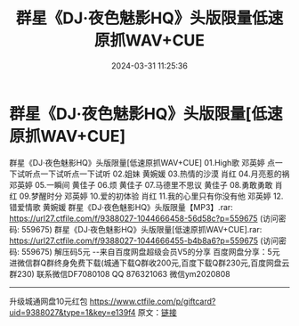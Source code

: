 ﻿---
title: 群星《DJ·夜色魅影HQ》头版限量低速原抓WAV+CUE
date: 2024-03-31 11:25:36
categories: 新碟专辑、稀有等精品
tags: 流行舞曲
---
# 群星《DJ·夜色魅影HQ》头版限量[低速原抓WAV+CUE]

群星《DJ·夜色魅影HQ》头版限量[低速原抓WAV+CUE]
01.High歌 邓英婷
点一下试听点一下试听点一下试听
02.姐妹 黄婉媛
03.热情的沙漠 肖红
04.月亮惹的祸 邓英婷
05.一瞬间 黄佳子
06.烦 黄佳子
07.马德里不思议 黄佳子
08.勇敢勇敢 肖红
09.梦醒时分 邓英婷
10.爱的初体验 肖红
11.我的心里只有你没有他 邓英婷
12.错爱情歌 黄婉媛
群星《DJ·夜色魅影HQ》头版限量【MP3】.rar: https://url27.ctfile.com/f/9388027-1044666458-56d58c?p=559675
(访问密码: 559675)
群星《DJ·夜色魅影HQ》头版限量[低速原抓WAV+CUE].rar: https://url27.ctfile.com/f/9388027-1044666455-b4b8a6?p=559675
(访问密码: 559675)
解压码5元
--来自百度网盘超级会员V5的分享
百度网盘分享：5元
进微信群Q群终身免费下载(城通下载Q群收200元,百度下载Q群230元,百度网盘云群230)
联系微信DF7080108 QQ 876321063
微信ym2020808
**************************
升级城通网盘10元红包 https://www.ctfile.com/p/giftcard?uid=9388027&type=1&key=e139f4
原文：[链接](https://blog.sina.com.cn/s/blog_1647c7e76010314xc.html)